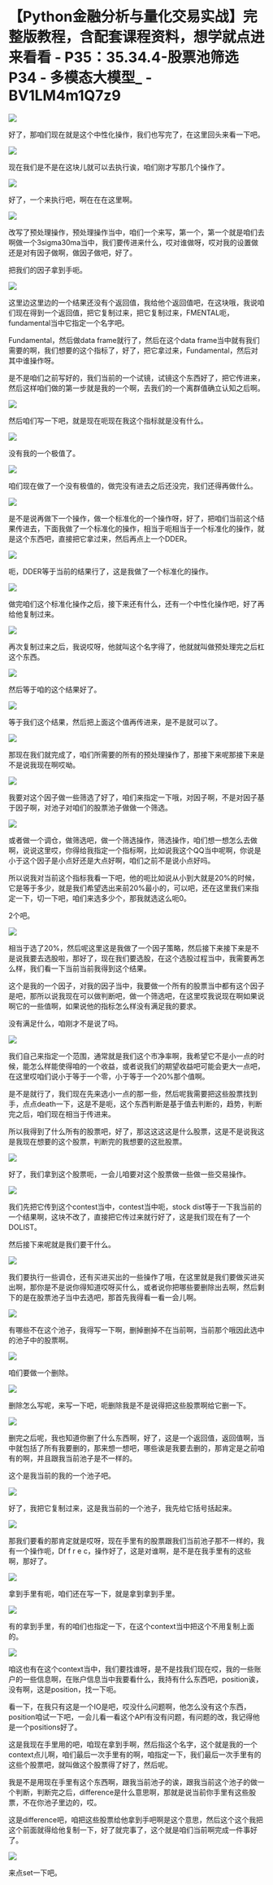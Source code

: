 # 【Python金融分析与量化交易实战】完整版教程，含配套课程资料，想学就点进来看看 - P35：35.34.4-股票池筛选P34 - 多模态大模型_ - BV1LM4m1Q7z9

![](img/59af62aa21ea617e48810a296dcfcb79_0.png)

好了，那咱们现在就是这个中性化操作，我们也写完了，在这里回头来看一下吧。

![](img/59af62aa21ea617e48810a296dcfcb79_2.png)

现在我们是不是在这块儿就可以去执行诶，咱们刚才写那几个操作了。

![](img/59af62aa21ea617e48810a296dcfcb79_4.png)

好了，一个来执行吧，啊在在在这里啊。

![](img/59af62aa21ea617e48810a296dcfcb79_6.png)

改写了预处理操作，预处理操作当中，咱们一个来写，第一个，第一个就是咱们去啊做一个3sigma30ma当中，我们要传进来什么，哎对谁做呀，哎对我的设置做还是对有因子做啊，做因子做吧，好了。

把我们的因子拿到手呃。

![](img/59af62aa21ea617e48810a296dcfcb79_8.png)

这里边这里边的一个结果还没有个返回值，我给他个返回值吧，在这块哦，我说咱们现在得到一个返回值，把它复制过来，把它复制过来，FMENTAL呃，fundamental当中它指定一个名字吧。

Fundamental，然后做data frame就行了，然后在这个data frame当中就有我们需要的啊，我们想要的这个指标了，好了，把它拿过来，Fundamental，然后对其中谁操作呀。

是不是咱们之前写好的，我们当前的一个试镜，试镜这个东西好了，把它传进来，然后这样咱们做的第一步就是我的一个啊，去我们的一个离群值确立认知之后啊。



![](img/59af62aa21ea617e48810a296dcfcb79_10.png)

然后咱们写一下吧，就是现在呃现在我这个指标就是没有什么。

![](img/59af62aa21ea617e48810a296dcfcb79_12.png)

没有我的一个极值了。

![](img/59af62aa21ea617e48810a296dcfcb79_14.png)

咱们现在做了一个没有极值的，做完没有进去之后还没完，我们还得再做什么。

![](img/59af62aa21ea617e48810a296dcfcb79_16.png)

是不是说再做下一个操作，做一个标准化的一个操作呀，好了，把咱们当前这个结果传进去，下面我做了一个标准化的操作，相当于呃相当于一个标准化的操作，就是这个东西吧，直接把它拿过来，然后再点上一个DDER。



![](img/59af62aa21ea617e48810a296dcfcb79_18.png)

呃，DDER等于当前的结果行了，这是我做了一个标准化的操作。

![](img/59af62aa21ea617e48810a296dcfcb79_20.png)

做完咱们这个标准化操作之后，接下来还有什么，还有一个中性化操作吧，好了再给他复制过来。

![](img/59af62aa21ea617e48810a296dcfcb79_22.png)

再次复制过来之后，我说哎呀，他就叫这个名字得了，他就就叫做预处理完之后杠这个东西。

![](img/59af62aa21ea617e48810a296dcfcb79_24.png)

然后等于咱的这个结果好了。

![](img/59af62aa21ea617e48810a296dcfcb79_26.png)

等于我们这个结果，然后把上面这个值再传进来，是不是就可以了。

![](img/59af62aa21ea617e48810a296dcfcb79_28.png)

那现在我们就完成了，咱们所需要的所有的预处理操作了，那接下来呢那接下来是不是说我现在啊哎呦。

![](img/59af62aa21ea617e48810a296dcfcb79_30.png)

我要对这个因子做一些筛选了好了，咱们来指定一下哦，对因子啊，不是对因子基于因子啊，对池子对咱们的股票池子做做一个筛选。



![](img/59af62aa21ea617e48810a296dcfcb79_32.png)

或者做一个调仓，做筛选吧，做一个筛选操作，筛选操作，咱们想一想怎么去做啊，说说这里哎，你得给我指定一个指标啊，比如说我这个QQ当中呢啊，你说是小于这个因子是小点好还是大点好啊，咱们之前不是说小点好吗。

所以说我对当前这个指标我看一下吧，他的呃比如说从小到大就是20%的时候，它是等于多少，就是我们希望选出来前20%最小的，可以吧，还在这里我们来指定一下，切一下吧，咱们来选多少个，那我就选这么呃0。

2个吧。

![](img/59af62aa21ea617e48810a296dcfcb79_34.png)

相当于选了20%，然后呢这里这是我做了一个因子策略，然后接下来接下来是不是说我要去选股啦，那好了，现在我们要选股，在这个选股过程当中，我需要再怎么样，我们看一下当前当前我得到这个结果。

这个是我的一个因子，对我的因子当中，我要做一个所有的股票当中都有这个因子是吧，那所以说我现在可以做判断吧，做一个筛选吧，在这里哎我说现在啊如果说啊它的一些值啊，如果说他的指标怎么样没有满足我的要求。

没有满足什么，咱刚才不是说了吗。

![](img/59af62aa21ea617e48810a296dcfcb79_36.png)

我们自己来指定一个范围，通常就是我们这个市净率啊，我希望它不是小一点的时候，能怎么样能使得咱的一个收益，或者说我们的期望收益吧可能会更大一点吧，在这里哎咱们说小于等于一个零，小于等于一个20%那个值啊。

是不是就行了，我们现在先来选小一点的那一些，然后呢我需要把这些股票找到手，点点death一下，这是不是呃，这个东西判断是基于值去判断的，趋势，判断完之后，咱们现在相当于传进来。

所以我得到了什么所有的股票吧，好了，那这这这这是什么股票，这是不是说我这是我现在想要的这个股票，判断完的我想要的这批股票。



![](img/59af62aa21ea617e48810a296dcfcb79_38.png)

好了，我们拿到这个股票呃，一会儿咱要对这个股票做一些做一些交易操作。

![](img/59af62aa21ea617e48810a296dcfcb79_40.png)

我们先把它传到这个contest当中，contest当中呃，stock dist等于一下我当前的一个结果啊，这块不改了，直接把它传过来就行好了，这是我们现在有了一个DOLIST。

然后接下来呢就是我们要干什么。

![](img/59af62aa21ea617e48810a296dcfcb79_42.png)

我们要执行一些调仓，还有买进买出的一些操作了哦，在这里就是我们要做买进买出啊，那你是不是说你得知道哎呀买什么，或者说你把哪些要删除出去啊，然后剩下的是在股票池子当中去选吧，那首先我得看一看一会儿啊。



![](img/59af62aa21ea617e48810a296dcfcb79_44.png)

有哪些不在这个池子，我得写一下啊，删掉删掉不在当前啊，当前那个哦因此选中的池子中的股票啊。

![](img/59af62aa21ea617e48810a296dcfcb79_46.png)

咱们要做一个删除。

![](img/59af62aa21ea617e48810a296dcfcb79_48.png)

删除怎么写呢，来写一下吧，呃删除我是不是说得把这些股票啊给它删一下。

![](img/59af62aa21ea617e48810a296dcfcb79_50.png)

删完之后呢，我也知道你删了什么东西啊，好了，这是一个返回值，返回值啊，当中就包括了所有我要删的，那来想一想吧，哪些诶是我要去删的，那肯定是之前咱有的啊，并且跟我当前池子是不一样的。

这个是我当前的我的一个池子吧。

![](img/59af62aa21ea617e48810a296dcfcb79_52.png)

好了，我把它复制过来，这是我当前的一个池子，我先给它括号括起来。

![](img/59af62aa21ea617e48810a296dcfcb79_54.png)

那我们要看的那肯定就是哎呀，现在手里有的股票跟我们当前池子那不一样的，我有一个操作呃，Df f r e c，操作好了，这是对谁啊，是不是在我手里有的这些啊，那好了。



![](img/59af62aa21ea617e48810a296dcfcb79_56.png)

拿到手里有呃，咱们还在写一下，就是拿到拿到手里。

![](img/59af62aa21ea617e48810a296dcfcb79_58.png)

有的拿到手里，有的咱们也指定一下，在这个context当中把这个不用复制上面的。

![](img/59af62aa21ea617e48810a296dcfcb79_60.png)

咱这也有在这个context当中，我们要找谁呀，是不是找我们现在哎，我的一些账户的一些信息啊，在账户信息当中我要看什么，我持有什么东西吧，position诶，没有啊，这是position，找一下呃。

看一下，在我只有这是一个IO是吧，哎没什么问题啊，他怎么没有这个东西，position咱试一下吧，一会儿看一看这个API有没有问题，有问题的改，我记得他是一个positions好了。

这是我现在手里用的吧，咱现在拿到手啊，然后指这个名字，这个就是我的一个context点儿啊，咱们最后一次手里有的啊，咱指定一下，我们最后一次手里有的这些个股票吧，就叫做这个股票得了好了，然后呢。

我是不是用现在手里有这个东西啊，跟我当前池子的诶，跟我当前这个池子的做一个判断，判断完之后，difference是什么意思啊，那就是说当前你手里有这些股票，不在你池子里边的，哎。

这是difference吧，咱把这些股票给他拿到手吧啊是这个意思，然后这个这个我把这个前面就得给他复制一下，好了就完事了，这个就是咱们当前啊完成一件事好了。



![](img/59af62aa21ea617e48810a296dcfcb79_62.png)

来点set一下吧。